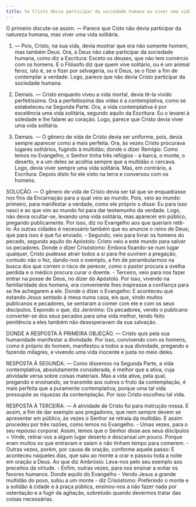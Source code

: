 ```yaml
---
title: Se Cristo devia participar da sociedade humana ou viver uma vida solitária
---
```


O primeiro discute-se assim. — Parece que Cisto não devia participar da natureza humana, mas viver uma vida solitária.  

1. — Pois, Cristo, na sua vida, devia mostrar que era não somente homem, mas também Deus. Ora, a Deus não cabe participar da sociedade humana, como diz a Escritura: Exceto os deuses, que não tem comércio com os homens. E o Filósofo diz que quem vive solitário, ou é um animal feroz, isto é, se o fizer por selvageria, ou é Deus, se o fizer a fim de contemplar a verdade. Logo, parece que não devia Cristo participar da sociedade humana.  

2. Demais. — Cristo enquanto viveu a vida mortal, devia tê-la vivido perfeitíssima. Ora a perfeitíssima das vidas é a contemplativa, como se estabeleceu na Segunda Parte. Ora, a vida contemplativa é por excelência uma vida solitária, segundo aquilo da Escritura: Eu o levarei  à soledade e lhe falarei ao coração. Logo, parece que Cristo devia viver uma vida solitária.  

3. Demais. — O gênero de vida de Cristo devia ser uniforme, pois, devia sempre aparecer como a mais perfeita. Ora, às vezes Cristo procurava lugares solitários, fugindo à multidão; donde o dizer Remígio: Como lemos no Evangelho, o Senhor tinha três refúgios - a barca, o monte, o deserto, e a um deles se acolhia sempre que a multidão o cercava. Logo, devia viver sempre uma vida solitária.  Mas, em contrário, a Escritura: Depois disto foi ele visto na terra e conversou com os homens.  

SOLUÇÃO. — O gênero de vida de Cristo devia ser tal que se enquadrasse nos fins da Encarnação para a qual veio ao mundo. Pois, veio ao mundo: primeiro, para manifestar a verdade, como ele próprio o disse: Eu para isso nasci e ao que vim ao mundo foi para dar testemunho da verdade. Logo, não devia ocultar-se, levando uma vida solitária, mas aparecer em público, pregando publicamente. Por isso, diz no Evangelho aos que queriam retê-lo: Às outras cidades é necessário também que eu anuncie o reino de Deus; que para isso é que fui enviado. - Segundo, veio para livrar os homens do pecado, segundo aquilo do Apóstolo: Cristo veio a este mundo para salvar os pecadores. Donde o dizer Crisóstomo: Embora fixando-se num lugar qualquer, Cristo pudesse atrair todos a si para lhe ouvirem a pregação, contudo não o fez, dando-nos o exemplo, a fim de perambularmos na busca dos que correm o risco de perecer, como o pastor procura a ovelha perdida e o médico procura curar o doente. - Terceiro, veio para nos fazer entrar na posse de Deus, no dizer do Apóstolo. Por isso, vivendo na familiaridade dos homens, era conveniente lhes inspirasse a confiança para se lhe achegarem a ele. Donde o dizer o Evangelho: E aconteceu que estando Jesus sentado à mesa numa casa, eis que, vindo muitos publicanos e pecadores, se sentaram a comer com ele e com os seus discípulos. Expondo o que, diz Jerónimo: Os pecadores, vendo o publicano converter-se dos seus pecados para uma vida melhor, tendo feito penitência a eles também não desesperavam da sua salvação. 

DONDE A RESPOSTA À PRIMEIRA OBJEÇÃO. — Cristo quis pela sua humanidade manifestar a divindade. Por isso, convivendo com os homens, como é próprio do homem, manifestou a todos a sua divindade, pregando e fazendo milagres, e vivendo uma vida inocente e justa no meio deles.  

RESPOSTA À SEGUNDA. — Como dissemos na Segunda Parte, a vida contemplativa, absolutamente considerada, é melhor que a ativa, cuja atividade versa sobre coisas materiais. Mas a vida ativa, pela qual, pregando e ensinando, se transmite aos outros o fruto da contemplação, é  mais perfeita que a puramente contemplativa; porque uma tal vida pressupõe as riquezas da contemplação. Por isso Cristo escolheu tal vida.  

RESPOSTA À TERCEIRA. — A atividade de Cristo foi para instrução nossa. E assim, a fim de dar exemplo aos pregadores, que nem sempre devem se apresentar em público, às vezes o Senhor se retraía da multidão. E assim procedeu por três razões, como lemos no Evangelho. - Umas vezes, para o seu repouso corporal. Assim, lemos que o Senhor disse aos seus discípulos = Vinde, retirai-vos a algum lugar deserto e descansai um pouco. Porque eram muitos os que entravam e saíam e não tinham tempo para comerem. - Outras vezes, porém, por causa de oração, conforme aquele passo: E aconteceu naqueles dias, que saiu ao monte a orar e passou toda a noite em oração a Deus. Ao que diz Ambrósio: Leva-nos pelo seu exemplo aos preceitos da virtude. - Enfim, outras vezes, para nos ensinar a evitar os favores humanos. Donde aquilo do Evangelho - Vendo Jesus a grande multidão do povo, subiu a um monte - diz Crisóstomo: Preferindo o monte e a solidão à cidade e à praça pública, ensinou-nos a não fazer nada por ostentação e a fugir da agitação, sobretudo quando devermos tratar das coisas necessárias.